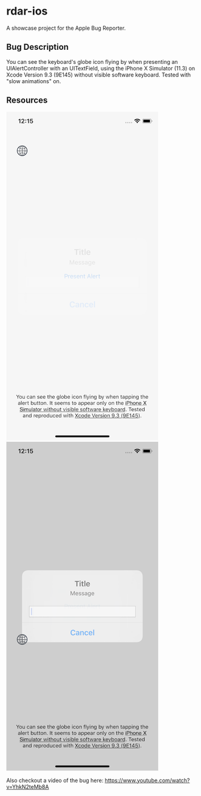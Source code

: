 # rdar-ios
A showcase project for the Apple Bug Reporter.

## Bug Description
You can see the keyboard's globe icon flying by when presenting an UIAlertController with an UITextField, using the iPhone X Simulator (11.3) on Xcode Version 9.3 (9E145) without visible software keyboard. Tested with "slow animations" on.

## Resources

![Alt text](/iPhone_X_Globe_Icon_Flyby_1.png?raw=true "iPhone X Globe Icon Flyby 1")
![Alt text](/iPhone_X_Globe_Icon_Flyby_2.png?raw=true "iPhone X Globe Icon Flyby 2")

Also checkout a video of the bug here: https://www.youtube.com/watch?v=YhkN2teMb8A